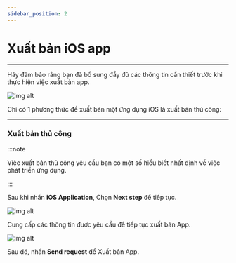 ```yaml
---
sidebar_position: 2
---
```


# Xuất bản iOS app
---

Hãy đảm bảo rằng bạn đã bổ sung đầy đủ các thông tin cần thiết trước khi thực hiện việc xuất bản app.

![img alt](/img/publish-app/iOS/ios1.jpg)


Chỉ có 1 phương thức để xuất bản một ứng dụng iOS là xuất bản thủ công:

---

### Xuất bản thủ công

:::note

Việc xuất bản thủ công yêu cầu bạn có một số hiểu biết nhất định về việc phát triển ứng dụng. 


:::

Sau khi nhấn **iOS Application**, Chọn **Next step** để tiếp tục.
 
![img alt](/img/publish-app/iOS/ios2.jpg)

Cung cấp các thông tin đươc yêu cầu để tiếp tục xuất bản App.

![img alt](/img/publish-app/iOS/ios3.jpg)

Sau đó, nhấn **Send request** để Xuất bản App.